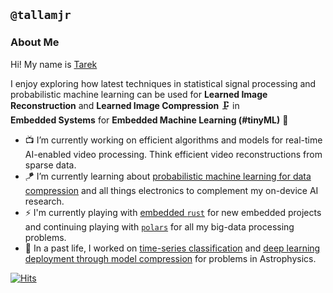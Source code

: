 ## `@tallamjr`

<!-- <a href="#"> -->
<!--   <img align="right" src="https://pbs.twimg.com/profile_images/1188401554237411329/2xKHctt5_400x400.jpg" style="border-radius: 50%"/> -->
<!-- </a> -->

### About Me

Hi! My name is [Tarek](https://tallamjr.github.io/)

I enjoy exploring how latest techniques in statistical signal processing and
probabilistic machine learning can be used for **Learned Image Reconstruction**
and **Learned Image Compression** 🗜️ in <br> **Embedded Systems** for **Embedded
Machine Learning (#tinyML)** 📱

- 📺 I’m currently working on efficient algorithms and models for real-time AI-enabled video processing. Think efficient video reconstructions from sparse data.
- 🪁 I’m currently learning about [probabilistic machine learning for data compression](https://robamler.github.io/teaching/compress21/) and all things electronics to complement my on-device AI research.
- ⚡ I'm currently playing with [embedded `rust`](https://knurling.ferrous-systems.com/sessions/) for new embedded projects and continuing playing with [`polars`](https://pola-rs.github.io/polars-book/user-guide/) for all my big-data processing problems.
- 🔭 In a past life, I worked on [time-series classification](https://arxiv.org/pdf/2105.06178) and [deep learning deployment through model compression](https://arxiv.org/pdf/2303.08951.pdf) for problems in Astrophysics.

[![Hits](https://hits.seeyoufarm.com/api/count/incr/badge.svg?url=https%3A%2F%2Fgithub.com%2Ftallamjr&count_bg=%233D3EC8&title_bg=%23555555&icon=grav.svg&icon_color=%23E7E7E7&title=hits&edge_flat=false)](https://hits.seeyoufarm.com)
